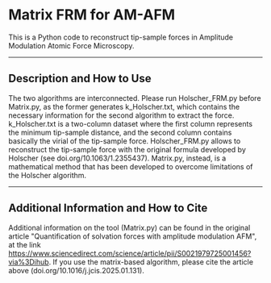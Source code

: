 # Matrix FRM for AM-AFM
This is a Python code to reconstruct tip-sample forces in Amplitude Modulation Atomic Force Microscopy.

---

## Description and How to Use
The two algorithms are interconnected. Please run Holscher_FRM.py before Matrix.py, as the former generates k_Holscher.txt, which contains the necessary information for the second algorithm to extract the force. 
k_Holscher.txt is a two-column dataset where the first column represents the minimum tip-sample distance, and the second column contains basically the virial of the tip-sample force.
Holscher_FRM.py allows to reconstruct the tip-sample force with the original formula developed by Holscher (see doi.org/10.1063/1.2355437).
Matrix.py, instead, is a mathematical method that has been developed to overcome limitations of the Holscher algorithm.

---

## Additional Information and How to Cite
Additional information on the tool (Matrix.py) can be found in the original article "Quantification of solvation forces with amplitude modulation AFM", at the link https://www.sciencedirect.com/science/article/pii/S0021979725001456?via%3Dihub.
If you use the matrix-based algorithm, please cite the article above (doi.org/10.1016/j.jcis.2025.01.131).
